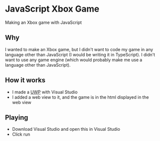 # JavaScript Xbox Game
Making an Xbox game with JavaScript

## Why
I wanted to make an Xbox game, but I didn't want to code my game in any language other than JavaScript (I would be writing it in TypeScript). I didn't want to use any game engine (which would probably make me use a language other than JavaScript).

## How it works
- I made a [UWP](https://docs.microsoft.com/en-us/windows/uwp/get-started/universal-application-platform-guide) with Visual Studio
- I added a web view to it, and the game is in the html displayed in the web view

## Playing
- Download Visual Studio and open this in Visual Studio
- Click run
